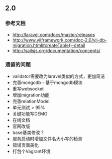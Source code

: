 ## 2.0

### 参考文档

* http://laravel.com/docs/master/releases
* http://www.yiiframework.com/doc-2.0/yii-db-migration.html#createTable()-detail
* http://sailsjs.org/documentation/concepts/

### 遗留的问题
* validator需要改为laravel类似的方式，更加简洁
* 完善mongodb - 基于mongodb模块
* 重写websocket
* 增加migration功能
* 完善relationModel
* 单元测试 > 95%
* 关键功能写DEMO
* 在线文档
* 官网改版
* base基类修改？
* 服务启动时增加文件名大小写的检测
* 错误页面美化
* 打包个Vagrant环境




